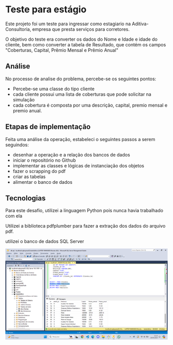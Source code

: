 # Teste para estágio

Este projeto foi um teste para ingressar como estagiario na Aditiva-Consultoria, empresa que presta serviços para corretores.

O objetivo do teste era converter os dados do Nome e Idade e idade do cliente, bem como
converter a tabela de Resultado, que contém os campos "Coberturas, Capital, Prêmio Mensal e Prêmio Anual"

## Análise

No processo de analise do problema, percebe-se os seguintes pontos:

- Percebe-se uma classe do tipo cliente
- cada cliente possui uma lista de coberturas que pode solicitar na simulação
- cada cobertura é composta por uma descrição, capital, premio mensal e premio anual.

## Etapas de implementação

Feita uma análise da operação, estabeleci o seguintes passos a serem seguindos:

- desenhar a operação e a relação dos bancos de dados
- iniciar o repositório no Github
- implementar as classes e lógicas de instanciação dos objetos
- fazer o scrapping do pdf
- criar as tabelas
- alimentar o banco de dados

## Tecnologias

Para este desafio, utilizei a linguagem Python pois nunca havia trabalhado com ela

Utilizei a biblioteca pdfplumber para fazer a extração dos dados do arquivo pdf.

utilizei o banco de dados SQL Server

<img src="desafioAditiva.png">
